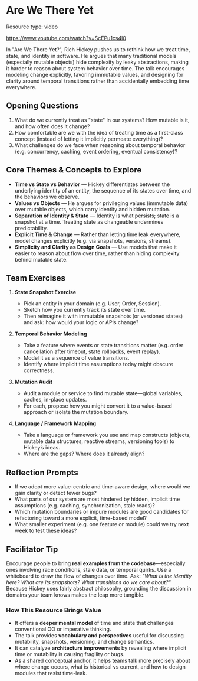 # Are We There Yet

Resource type: video

https://www.youtube.com/watch?v=ScEPu1cs4l0

In "Are We There Yet?", Rich Hickey pushes us to rethink how we treat time, state, and identity in software. He argues that many traditional models (especially mutable objects) hide complexity by leaky abstractions, making it harder to reason about system behavior over time. The talk encourages modeling change explicitly, favoring immutable values, and designing for clarity around temporal transitions rather than accidentally embedding time everywhere.

## Opening Questions

1. What do we currently treat as "state" in our systems? How mutable is it, and how often does it change?
2. How comfortable are we with the idea of treating time as a first-class concept (instead of letting it implicitly permeate everything)?
3. What challenges do we face when reasoning about temporal behavior (e.g. concurrency, caching, event ordering, eventual consistency)?

## Core Themes & Concepts to Explore

- **Time vs State vs Behavior** — Hickey differentiates between the underlying identity of an entity, the sequence of its states over time, and the behaviors we observe.
- **Values vs Objects** — He argues for privileging values (immutable data) over mutable objects, which carry identity and hidden mutation.
- **Separation of Identity & State** — Identity is what persists; state is a snapshot at a time. Treating state as changeable undermines predictability.
- **Explicit Time & Change** — Rather than letting time leak everywhere, model changes explicitly (e.g. via snapshots, versions, streams).
- **Simplicity and Clarity as Design Goals** — Use models that make it easier to reason about flow over time, rather than hiding complexity behind mutable state.

## Team Exercises

1. **State Snapshot Exercise**
   - Pick an entity in your domain (e.g. User, Order, Session).
   - Sketch how you currently track its state over time.
   - Then reimagine it with immutable snapshots (or versioned states) and ask: how would your logic or APIs change?

2. **Temporal Behavior Modeling**
   - Take a feature where events or state transitions matter (e.g. order cancellation after timeout, state rollbacks, event replay).
   - Model it as a sequence of value transitions.
   - Identify where implicit time assumptions today might obscure correctness.

3. **Mutation Audit**
   - Audit a module or service to find mutable state—global variables, caches, in-place updates.
   - For each, propose how you might convert it to a value-based approach or isolate the mutation boundary.

4. **Language / Framework Mapping**
   - Take a language or framework you use and map constructs (objects, mutable data structures, reactive streams, versioning tools) to Hickey’s ideas.
   - Where are the gaps? Where does it already align?

## Reflection Prompts

- If we adopt more value-centric and time-aware design, where would we gain clarity or detect fewer bugs?
- What parts of our system are most hindered by hidden, implicit time assumptions (e.g. caching, synchronization, stale reads)?
- Which mutation boundaries or impure modules are good candidates for refactoring toward a more explicit, time-based model?
- What smaller experiment (e.g. one feature or module) could we try next week to test these ideas?

## Facilitator Tip

Encourage people to bring **real examples from the codebase**—especially ones involving race conditions, stale data, or temporal quirks. Use a whiteboard to draw the flow of changes over time. Ask: *"What is the identity here? What are its snapshots? What transitions do we care about?"*
Because Hickey uses fairly abstract philosophy, grounding the discussion in domains your team knows makes the leap more tangible.

### How This Resource Brings Value

- It offers a **deeper mental model** of time and state that challenges conventional OO or imperative thinking.
- The talk provides **vocabulary and perspectives** useful for discussing mutability, snapshots, versioning, and change semantics.
- It can catalyze **architecture improvements** by revealing where implicit time or mutability is causing fragility or bugs.
- As a shared conceptual anchor, it helps teams talk more precisely about where change occurs, what is historical vs current, and how to design modules that resist time-leak.
